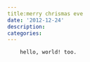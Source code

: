 ```yaml
---
title:merry chrismas eve
date: '2012-12-24'
description:
categories:
---
```

        hello, world! too.
